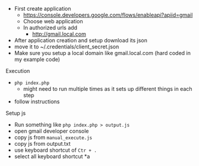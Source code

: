 * First create application
  * https://console.developers.google.com/flows/enableapi?apiid=gmail
  * Choose web application
  * In authorized urls add
    * http://gmail.local.com
* After application creation and setup download its json
* move it to ~/.credentials/client_secret.json
* Make sure you setup a local domain like gmail.local.com (hard coded in my example code)

Execution
* `php index.php`
  * might need to run multiple times as it sets up different things in each step
* follow instructions

Setup js
* Run something like `php index.php > output.js`
* open gmail developer console
* copy js from `manual_execute.js`
* copy js from output.txt
* use keyboard shortcut of `Ctr + .`
* select all keyboard shortcut *a